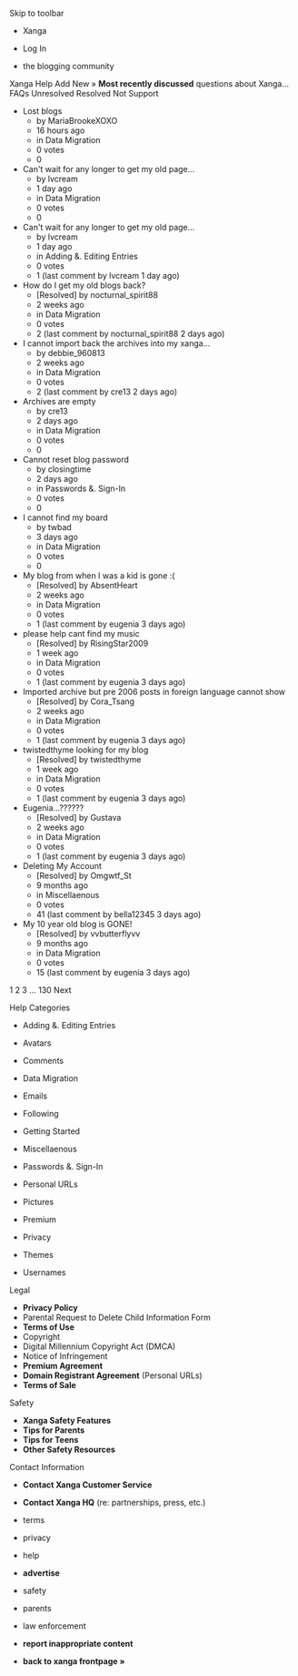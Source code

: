 Skip to toolbar

*   Xanga

*   Log In

*   the blogging community

Xanga Help Add New » **Most recently discussed** questions about Xanga… FAQs Unresolved Resolved Not Support

*   Lost blogs
    *   by MariaBrookeXOXO
    *   16 hours ago
    *   in Data Migration
    *   0 votes
    *   0
*   Can't wait for any longer to get my old page...
    *   by lvcream
    *   1 day ago
    *   in Data Migration
    *   0 votes
    *   0
*   Can't wait for any longer to get my old page...
    *   by lvcream
    *   1 day ago
    *   in Adding &. Editing Entries
    *   0 votes
    *   1 (last comment by lvcream 1 day ago)
*   How do I get my old blogs back?
    *   \[Resolved\] by nocturnal\_spirit88
    *   2 weeks ago
    *   in Data Migration
    *   0 votes
    *   2 (last comment by nocturnal\_spirit88 2 days ago)
*   I cannot import back the archives into my xanga...
    *   by debbie\_960813
    *   2 weeks ago
    *   in Data Migration
    *   0 votes
    *   2 (last comment by cre13 2 days ago)
*   Archives are empty
    *   by cre13
    *   2 days ago
    *   in Data Migration
    *   0 votes
    *   0
*   Cannot reset blog password
    *   by closingtime
    *   2 days ago
    *   in Passwords &. Sign-In
    *   0 votes
    *   0
*   I cannot find my board
    *   by twbad
    *   3 days ago
    *   in Data Migration
    *   0 votes
    *   0
*   My blog from when I was a kid is gone :(
    *   \[Resolved\] by AbsentHeart
    *   2 weeks ago
    *   in Data Migration
    *   0 votes
    *   1 (last comment by eugenia 3 days ago)
*   please help cant find my music
    *   \[Resolved\] by RisingStar2009
    *   1 week ago
    *   in Data Migration
    *   0 votes
    *   1 (last comment by eugenia 3 days ago)
*   Imported archive but pre 2006 posts in foreign language cannot show
    *   \[Resolved\] by Cora\_Tsang
    *   2 weeks ago
    *   in Data Migration
    *   0 votes
    *   1 (last comment by eugenia 3 days ago)
*   twistedthyme looking for my blog
    *   \[Resolved\] by twistedthyme
    *   1 week ago
    *   in Data Migration
    *   0 votes
    *   1 (last comment by eugenia 3 days ago)
*   Eugenia...??????
    *   \[Resolved\] by Gustava
    *   2 weeks ago
    *   in Data Migration
    *   0 votes
    *   1 (last comment by eugenia 3 days ago)
*   Deleting My Account
    *   \[Resolved\] by Omgwtf\_St
    *   9 months ago
    *   in Miscellaenous
    *   0 votes
    *   41 (last comment by bella12345 3 days ago)
*   My 10 year old blog is GONE!
    *   \[Resolved\] by vvbutterflyvv
    *   9 months ago
    *   in Data Migration
    *   0 votes
    *   15 (last comment by eugenia 3 days ago)

1 2 3 ... 130 Next

Help Categories

*   Adding &. Editing Entries
*   Avatars
*   Comments
*   Data Migration
*   Emails
*   Following
*   Getting Started
*   Miscellaenous

*   Passwords &. Sign-In
*   Personal URLs
*   Pictures
*   Premium
*   Privacy
*   Themes
*   Usernames

Legal

*   **Privacy Policy**
*   Parental Request to Delete Child Information Form
*   **Terms of Use**
*   Copyright
*   Digital Millennium Copyright Act (DMCA)
*   Notice of Infringement
*   **Premium Agreement**
*   **Domain Registrant Agreement** (Personal URLs)
*   **Terms of Sale**

Safety

*   **Xanga Safety Features**
*   **Tips for Parents**
*   **Tips for Teens**
*   **Other Safety Resources**

Contact Information

*   **Contact Xanga Customer Service**
*   **Contact Xanga HQ** (re: partnerships, press, etc.)

*   terms
*   privacy
*   help
*   **advertise**

*   safety
*   parents
*   law enforcement
*   **report inappropriate content**

*   **back to xanga frontpage »**